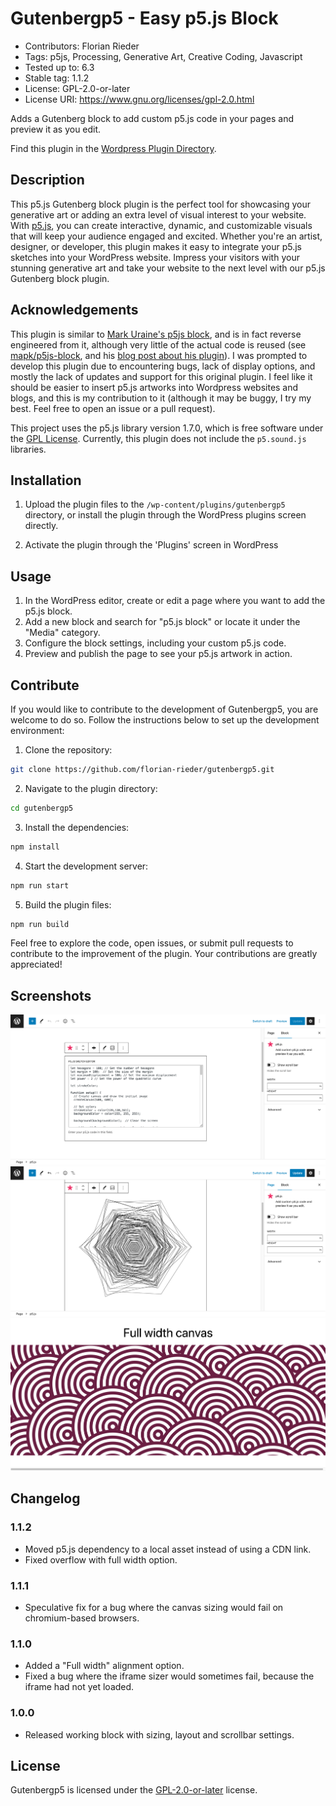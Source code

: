 # Gutenbergp5 - Easy p5.js Block

- Contributors:      Florian Rieder
- Tags:              p5js, Processing, Generative Art, Creative Coding, Javascript
- Tested up to:      6.3
- Stable tag:        1.1.2
- License:           GPL-2.0-or-later
- License URI:       https://www.gnu.org/licenses/gpl-2.0.html

Adds a Gutenberg block to add custom p5.js code in your pages and preview it as you edit.

Find this plugin in the [Wordpress Plugin Directory](https://wordpress.org/plugins/easy-p5-js-block/).

## Description

This p5.js Gutenberg block plugin is the perfect tool for showcasing your generative art or adding an extra level of visual interest to your website. With [p5.js](https://p5js.org/), you can create interactive, dynamic, and customizable visuals that will keep your audience engaged and excited. Whether you're an artist, designer, or developer, this plugin makes it easy to integrate your p5.js sketches into your WordPress website. Impress your visitors with your stunning generative art and take your website to the next level with our p5.js Gutenberg block plugin.


## Acknowledgements
This plugin is similar to [Mark Uraine's p5js block](https://wordpress.org/plugins/wp-p5js-block/), and is in fact reverse engineered from it, although very little of the actual code is reused (see [mapk/p5js-block](https://github.com/mapk/p5js-block), and his [blog post about his plugin](https://markuraine.com/creating-the-p5-js-gutenberg-block/)). I was prompted to develop this plugin due to encountering bugs, lack of display options, and mostly the lack of updates and support for this original plugin. I feel like it should be easier to insert p5.js artworks into Wordpress websites and blogs, and this is my contribution to it (although it may be buggy, I try my best. Feel free to open an issue or a pull request).

This project uses the p5.js library version 1.7.0, which is free software under the [GPL License](http://p5js.org/copyright.html). Currently, this plugin does not include the `p5.sound.js` libraries.

## Installation

1. Upload the plugin files to the `/wp-content/plugins/gutenbergp5` directory, or install the plugin through the WordPress plugins screen directly.

2. Activate the plugin through the 'Plugins' screen in WordPress

## Usage

1. In the WordPress editor, create or edit a page where you want to add the p5.js block.
2. Add a new block and search for "p5.js block" or locate it under the "Media" category.
3. Configure the block settings, including your custom p5.js code.
4. Preview and publish the page to see your p5.js artwork in action.


## Contribute

If you would like to contribute to the development of Gutenbergp5, you are welcome to do so. Follow the instructions below to set up the development environment:

1. Clone the repository:

```bash
git clone https://github.com/florian-rieder/gutenbergp5.git
```
2. Navigate to the plugin directory:
```bash
cd gutenbergp5
```
3. Install the dependencies:
```bash
npm install
```
4. Start the development server:
```bash
npm run start
```
5. Build the plugin files:
```bash
npm run build
```

Feel free to explore the code, open issues, or submit pull requests to contribute to the improvement of the plugin. Your contributions are greatly appreciated!

## Screenshots

![Edit mode](https://raw.githubusercontent.com/florian-rieder/gutenbergp5/master/assets/screenshot-1.png)
![Preview mode](https://raw.githubusercontent.com/florian-rieder/gutenbergp5/master/assets/screenshot-2.png)
![Full width setting](https://raw.githubusercontent.com/florian-rieder/gutenbergp5/master/assets/screenshot-3.png)

## Changelog

### 1.1.2
* Moved p5.js dependency to a local asset instead of using a CDN link.
* Fixed overflow with full width option.

### 1.1.1
* Speculative fix for a bug where the canvas sizing would fail on chromium-based browsers.

### 1.1.0

* Added a "Full width" alignment option.
* Fixed a bug where the iframe sizer would sometimes fail, because the iframe had not yet loaded.

### 1.0.0

* Released working block with sizing, layout and scrollbar settings.

## License

Gutenbergp5 is licensed under the [GPL-2.0-or-later](https://www.gnu.org/licenses/gpl-2.0.html) license.
